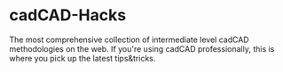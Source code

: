 # cadCAD-Hacks
The most comprehensive collection of intermediate level cadCAD methodologies on the web. If you're using cadCAD professionally, this is where you pick up the latest tips&amp;tricks.

